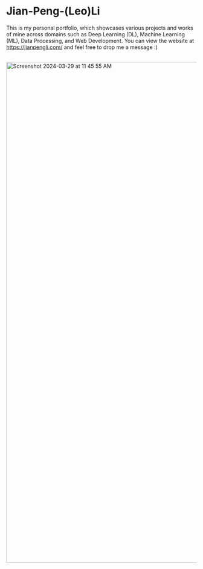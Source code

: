 # Jian-Peng-(Leo)Li

This is my personal portfolio, which showcases various projects and works of mine across domains such as Deep Learning (DL), Machine Learning (ML), Data Processing, and Web Development. You can view the website at https://jianpengli.com/ and feel free to drop me a message :)

<br/>

<img width="1325" alt="Screenshot 2024-03-29 at 11 45 55 AM" src="https://github.com/JPL1205/Personal_Portfolio/assets/116853859/ec3f691a-a7e2-4e14-9160-215a42315008">
